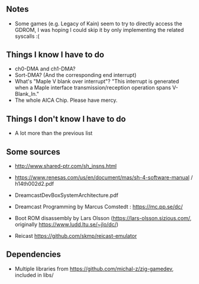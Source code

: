 #

## Notes

-   Some games (e.g. Legacy of Kain) seem to try to directly access the GDROM, I was hoping I could skip it by only implementing the related syscalls :(

## Things I know I have to do

-   ch0-DMA and ch1-DMA?
-   Sort-DMA? (And the corresponding end interrupt)
-   What's "Maple V blank over interrupt"?
    "This interrupt is generated when a Maple interface transmission/reception operation spans V-Blank_In."
-   The whole AICA Chip. Please have mercy.

## Things I don't know I have to do

-   A lot more than the previous list

## Some sources

-   http://www.shared-ptr.com/sh_insns.html
-   https://www.renesas.com/us/en/document/mas/sh-4-software-manual / h14th002d2.pdf
-   DreamcastDevBoxSystemArchitecture.pdf
-   Dreamcast Programming by Marcus Comstedt : https://mc.pp.se/dc/
-   Boot ROM disassembly by Lars Olsson (https://lars-olsson.sizious.com/, originally https://www.ludd.ltu.se/~jlo/dc/)

-   Reicast https://github.com/skmp/reicast-emulator

## Dependencies

-   Multiple libraries from https://github.com/michal-z/zig-gamedev, included in libs/
